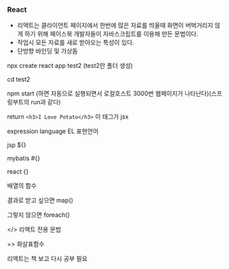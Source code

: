 ### React 



- 리액트는 클라이언트 페이지에서 한번에 많은 자료를 띄울때 화면이 버벅거리지 않게 하기 위해 페이스북 개발자들이 자바스크립트를 이용해 만든 문법이다. 
- 작업시 모든 자료를 새로 받아오는 특성이 있다. 
- 단방향 바인딩 및 가상돔 




npx create react app test2 (test2란 폴더 생성)

cd test2 

npm start  (하면 자동으로 실행되면서 로컬호스트 3000번 웹페이지가 나타난다)(스프링부트의 run과 같다)



return `<h3>I Love Potato</h3>`  이 태그가 jsx



expression language EL 표현언어

jsp ${}

mybatis #{}

react {}



배열의 함수 

결과로 받고 싶으면 map()

그렇지 않으면 foreach()

</> 리액트 전용 문법

=> 화살표함수 



리액트는 책 보고 다시 공부 필요
